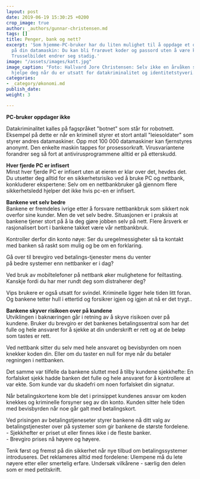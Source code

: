 ```yaml
---
layout: post
date: 2019-06-19 15:30:25 +0200
crop_image: true
author: _authors/gunnar-christensen.md
tags: []
title: Penger, bank og nett?
excerpt: 'Som hjemme-PC-bruker har du liten mulighet til å oppdage et data-innbrudd
  på din datamaskin: Du kan bli frarøvet koder og passord uten å være klar over det.
  Trusselbildet endrer seg stadig.'
image: "/assets/images/katt.jpg"
image_caption: "Foto: Hallvard Jore Christensen: Selv ikke en årvåken skogkatt kan
  hjelpe deg når du er utsatt for datakriminalitet og identitetstyveri.\n\n"
categories:
- _category/økonomi.md
publish_date: 
weight: 3

---
```

**PC-bruker oppdager ikke**

Datakriminalitet kalles på fagspråket "botnet" som står for robotnett. Eksempel på dette er når en kriminell styrer et stort antall "leiesoldater" som styrer andres datamaskiner. Opp mot 100 000 datamaskiner kan fjernstyres anonymt. Den enkelte maskin tappes for prosessorkraft. Virusvariantene forandrer seg så fort at antivirusprogrammene alltid er på etterskudd.

**Hver fjerde PC er infisert**  
Minst hver fjerde PC er infisert uten at eieren er klar over det, hevdes det. Du utsetter deg alltid for en sikkerhetsrisiko ved å bruke PC og nettbank, konkluderer ekspertene: Selv om en nettbankbruker gå gjennom flere sikkerhetsledd hjelper det ikke hvis pc-en er infisert.

**Bankene vet selv bedre**  
Bankene er fremdeles ivrige etter å forsvare nettbankbruk som sikkert nok overfor sine kunder. Men de vet selv bedre. Situasjonen er i praksis at bankene tjener stort på å la deg gjøre jobben selv på nett. Flere årsverk er rasjonalisert bort i bankene takket være vår nettbankbruk.

Kontroller derfor din konto nøye: Ser du uregelmessigheter så ta kontakt med banken så raskt som mulig og be om en forklaring.

Gå over til brevgiro ved betalings-tjenester mens du venter  
på bedre systemer enn nettbanker er i dag?

Ved bruk av mobiltelefoner på nettbank øker mulighetene for feiltasting. Kanskje fordi du har mer rundt deg som distraherer deg?

Vips brukere er også utsatt for svindel. Kriminelle ligger hele tiden litt foran. Og bankene tetter hull i ettertid og forsikrer igjen og igjen at nå er det trygt..

**Bankene skyver risikoen over på kundene**  
Utviklingen i baknæringen går i retning av å skyve risikoen over på kundene. Bruker du brevgiro er det bankenes betalingssentral som har det fulle og hele ansvaret for å sjekke at din underskrift er rett og at de beløp som tastes er rett.

Ved nettbank sitter du selv med hele ansvaret og bevisbyrden om noen knekker koden din. Eller om du taster en null for mye når du betaler regningen i nettbanken.

Det samme var tilfelle da bankene sluttet med å tilby kundene sjekkhefte: En forfalsket sjekk hadde banken det fulle og hele ansvaret for å kontrollere at var ekte. Som kunde var du skadefri om noen forfalsket din signatur.

Når betalingskortene kom ble det i prinsippet kundenes ansvar om koden knekkes og kriminelle forsyner seg av din konto. Kunden sitter hele tiden med bevisbyrden når noe går galt med betalingskort.

Ved prisingen av betalingstjeneseter styrer bankene nå ditt valg av betalingstjenester over på systemer som gir bankene de største fordelene.  
\- Sjekkhefter er priset ut eller finnes ikke i de fleste banker.  
\- Brevgiro prises nå høyere og høyere.

Tenk først og fremst på din sikkerhet når nye tilbud om betalingssystemer introduseres. Det reklameres alltid med fordelene: Ulempene må du lete nøyere etter eller smertelig erfare. Undersøk vilkårene - særlig den delen som er med petitskrift.